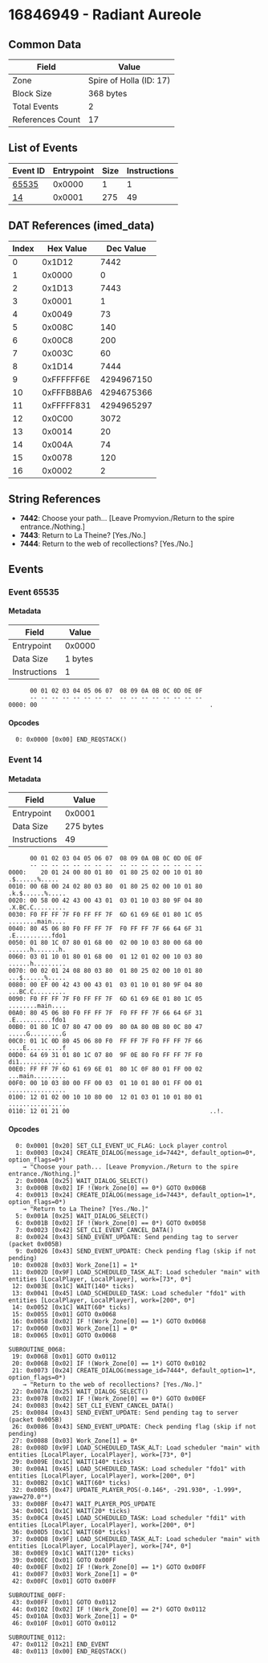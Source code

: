 # 16846949 - Radiant Aureole

## Common Data

| Field            | Value                   |
|------------------|-------------------------|
| Zone             | Spire of Holla (ID: 17) |
| Block Size       | 368 bytes               |
| Total Events     | 2                       |
| References Count | 17                      |

## List of Events

| Event ID              | Entrypoint   |   Size |   Instructions |
|-----------------------|--------------|--------|----------------|
| [65535](#event-65535) | 0x0000       |      1 |              1 |
| [14](#event-14)       | 0x0001       |    275 |             49 |

## DAT References (imed_data)

|   Index | Hex Value   |   Dec Value |
|---------|-------------|-------------|
|       0 | 0x1D12      |        7442 |
|       1 | 0x0000      |           0 |
|       2 | 0x1D13      |        7443 |
|       3 | 0x0001      |           1 |
|       4 | 0x0049      |          73 |
|       5 | 0x008C      |         140 |
|       6 | 0x00C8      |         200 |
|       7 | 0x003C      |          60 |
|       8 | 0x1D14      |        7444 |
|       9 | 0xFFFFFF6E  |  4294967150 |
|      10 | 0xFFFB8BA6  |  4294675366 |
|      11 | 0xFFFFF831  |  4294965297 |
|      12 | 0x0C00      |        3072 |
|      13 | 0x0014      |          20 |
|      14 | 0x004A      |          74 |
|      15 | 0x0078      |         120 |
|      16 | 0x0002      |           2 |

## String References

- **7442**: Choose your path... [Leave Promyvion./Return to the spire entrance./Nothing.]
- **7443**: Return to La Theine? [Yes./No.]
- **7444**: Return to the web of recollections? [Yes./No.]

## Events

### Event 65535

#### Metadata

| Field        | Value   |
|--------------|---------|
| Entrypoint   | 0x0000  |
| Data Size    | 1 bytes |
| Instructions | 1       |

```
      00 01 02 03 04 05 06 07  08 09 0A 0B 0C 0D 0E 0F
      -- -- -- -- -- -- -- --  -- -- -- -- -- -- -- --
0000: 00                                                .               
```

#### Opcodes

```
  0: 0x0000 [0x00] END_REQSTACK()
```

### Event 14

#### Metadata

| Field        | Value     |
|--------------|-----------|
| Entrypoint   | 0x0001    |
| Data Size    | 275 bytes |
| Instructions | 49        |

```
      00 01 02 03 04 05 06 07  08 09 0A 0B 0C 0D 0E 0F
      -- -- -- -- -- -- -- --  -- -- -- -- -- -- -- --
0000:    20 01 24 00 80 01 80  01 80 25 02 00 10 01 80    .$......%.....
0010: 00 6B 00 24 02 80 03 80  01 80 25 02 00 10 01 80  .k.$......%.....
0020: 00 58 00 42 43 00 43 01  03 01 10 03 80 9F 04 80  .X.BC.C.........
0030: F0 FF FF 7F F0 FF FF 7F  6D 61 69 6E 01 80 1C 05  ........main....
0040: 80 45 06 80 F0 FF FF 7F  F0 FF FF 7F 66 64 6F 31  .E..........fdo1
0050: 01 80 1C 07 80 01 68 00  02 00 10 03 80 00 68 00  ......h.......h.
0060: 03 01 10 01 80 01 68 00  01 12 01 02 00 10 03 80  ......h.........
0070: 00 02 01 24 08 80 03 80  01 80 25 02 00 10 01 80  ...$......%.....
0080: 00 EF 00 42 43 00 43 01  03 01 10 01 80 9F 04 80  ...BC.C.........
0090: F0 FF FF 7F F0 FF FF 7F  6D 61 69 6E 01 80 1C 05  ........main....
00A0: 80 45 06 80 F0 FF FF 7F  F0 FF FF 7F 66 64 6F 31  .E..........fdo1
00B0: 01 80 1C 07 80 47 00 09  80 0A 80 0B 80 0C 80 47  .....G.........G
00C0: 01 1C 0D 80 45 06 80 F0  FF FF 7F F0 FF FF 7F 66  ....E..........f
00D0: 64 69 31 01 80 1C 07 80  9F 0E 80 F0 FF FF 7F F0  di1.............
00E0: FF FF 7F 6D 61 69 6E 01  80 1C 0F 80 01 FF 00 02  ...main.........
00F0: 00 10 03 80 00 FF 00 03  01 10 01 80 01 FF 00 01  ................
0100: 12 01 02 00 10 10 80 00  12 01 03 01 10 01 80 01  ................
0110: 12 01 21 00                                       ..!.            
```

#### Opcodes

```
  0: 0x0001 [0x20] SET_CLI_EVENT_UC_FLAG: Lock player control
  1: 0x0003 [0x24] CREATE_DIALOG(message_id=7442*, default_option=0*, option_flags=0*)
    → "Choose your path... [Leave Promyvion./Return to the spire entrance./Nothing.]"
  2: 0x000A [0x25] WAIT_DIALOG_SELECT()
  3: 0x000B [0x02] IF !(Work_Zone[0] == 0*) GOTO 0x006B
  4: 0x0013 [0x24] CREATE_DIALOG(message_id=7443*, default_option=1*, option_flags=0*)
    → "Return to La Theine? [Yes./No.]"
  5: 0x001A [0x25] WAIT_DIALOG_SELECT()
  6: 0x001B [0x02] IF !(Work_Zone[0] == 0*) GOTO 0x0058
  7: 0x0023 [0x42] SET_CLI_EVENT_CANCEL_DATA()
  8: 0x0024 [0x43] SEND_EVENT_UPDATE: Send pending tag to server (packet 0x005B)
  9: 0x0026 [0x43] SEND_EVENT_UPDATE: Check pending flag (skip if not pending)
 10: 0x0028 [0x03] Work_Zone[1] = 1*
 11: 0x002D [0x9F] LOAD_SCHEDULED_TASK_ALT: Load scheduler "main" with entities [LocalPlayer, LocalPlayer], work=[73*, 0*]
 12: 0x003E [0x1C] WAIT(140* ticks)
 13: 0x0041 [0x45] LOAD_SCHEDULED_TASK: Load scheduler "fdo1" with entities [LocalPlayer, LocalPlayer], work=[200*, 0*]
 14: 0x0052 [0x1C] WAIT(60* ticks)
 15: 0x0055 [0x01] GOTO 0x0068
 16: 0x0058 [0x02] IF !(Work_Zone[0] == 1*) GOTO 0x0068
 17: 0x0060 [0x03] Work_Zone[1] = 0*
 18: 0x0065 [0x01] GOTO 0x0068

SUBROUTINE_0068:
 19: 0x0068 [0x01] GOTO 0x0112
 20: 0x006B [0x02] IF !(Work_Zone[0] == 1*) GOTO 0x0102
 21: 0x0073 [0x24] CREATE_DIALOG(message_id=7444*, default_option=1*, option_flags=0*)
    → "Return to the web of recollections? [Yes./No.]"
 22: 0x007A [0x25] WAIT_DIALOG_SELECT()
 23: 0x007B [0x02] IF !(Work_Zone[0] == 0*) GOTO 0x00EF
 24: 0x0083 [0x42] SET_CLI_EVENT_CANCEL_DATA()
 25: 0x0084 [0x43] SEND_EVENT_UPDATE: Send pending tag to server (packet 0x005B)
 26: 0x0086 [0x43] SEND_EVENT_UPDATE: Check pending flag (skip if not pending)
 27: 0x0088 [0x03] Work_Zone[1] = 0*
 28: 0x008D [0x9F] LOAD_SCHEDULED_TASK_ALT: Load scheduler "main" with entities [LocalPlayer, LocalPlayer], work=[73*, 0*]
 29: 0x009E [0x1C] WAIT(140* ticks)
 30: 0x00A1 [0x45] LOAD_SCHEDULED_TASK: Load scheduler "fdo1" with entities [LocalPlayer, LocalPlayer], work=[200*, 0*]
 31: 0x00B2 [0x1C] WAIT(60* ticks)
 32: 0x00B5 [0x47] UPDATE_PLAYER_POS(-0.146*, -291.930*, -1.999*, yaw=270.0°*)
 33: 0x00BF [0x47] WAIT_PLAYER_POS_UPDATE
 34: 0x00C1 [0x1C] WAIT(20* ticks)
 35: 0x00C4 [0x45] LOAD_SCHEDULED_TASK: Load scheduler "fdi1" with entities [LocalPlayer, LocalPlayer], work=[200*, 0*]
 36: 0x00D5 [0x1C] WAIT(60* ticks)
 37: 0x00D8 [0x9F] LOAD_SCHEDULED_TASK_ALT: Load scheduler "main" with entities [LocalPlayer, LocalPlayer], work=[74*, 0*]
 38: 0x00E9 [0x1C] WAIT(120* ticks)
 39: 0x00EC [0x01] GOTO 0x00FF
 40: 0x00EF [0x02] IF !(Work_Zone[0] == 1*) GOTO 0x00FF
 41: 0x00F7 [0x03] Work_Zone[1] = 0*
 42: 0x00FC [0x01] GOTO 0x00FF

SUBROUTINE_00FF:
 43: 0x00FF [0x01] GOTO 0x0112
 44: 0x0102 [0x02] IF !(Work_Zone[0] == 2*) GOTO 0x0112
 45: 0x010A [0x03] Work_Zone[1] = 0*
 46: 0x010F [0x01] GOTO 0x0112

SUBROUTINE_0112:
 47: 0x0112 [0x21] END_EVENT
 48: 0x0113 [0x00] END_REQSTACK()
```
